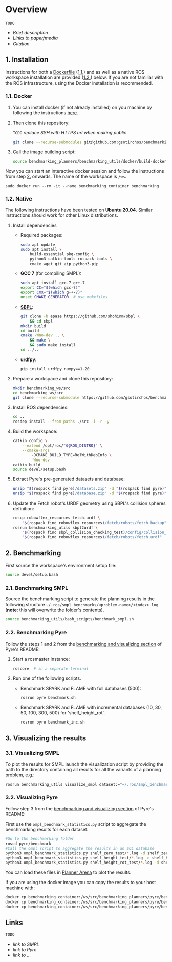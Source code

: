 # Overview

`TODO`
 - *Brief description*
 - *Links to paper/media*
 - *Citation*


## 1. Installation

Instructions for both a [Dockerfile](benchmarking_utils/docker/Dockerfile) ([1.1.](#11-docker)) and as well as a native ROS workspace installation are provided ([1.2.](#12-native)) below. If you are not familiar with the ROS infrastructure, using the Docker installation is recommended.


### 1.1. Docker

 1. You can install docker (if not already installed) on you machine by following the instructions [here](https://docs.docker.com/get-docker/).

 2. Then clone this repository:

    `TODO` *replace SSH with HTTPS url when making public*
    ``` bash
    git clone --recurse-submodules git@github.com:gsotirchos/benchmarking_planners.git
    ```

 3. Call the image building script:

    ``` bash
    source benchmarking_planners/benchmarking_utils/docker/build-docker.sh
    ```


Now you can start an interactive docker session and follow the instructions from step [2.](#2-benchmarking) onwards. The name of the workspace is `/ws`.

```
sudo docker run --rm -it --name benchmarking_container benchmarking
```

### 1.2. Native

The following instructions have been tested on **Ubuntu 20.04**. Similar instructions should work for other Linux distributions.

 1. Install dependencies

    - Required packages:

      ``` bash
      sudo apt update
      sudo apt install \
          build-essential pkg-config \
          python3-catkin-tools rospack-tools \
          cmake wget git zip python3-pip
      ```

    - **GCC 7** (for compiling SMPL):

      ``` bash
      sudo apt install gcc-7 g++-7
      export CC="$(which gcc-7)"
      export CXX="$(which g++-7)"
      unset CMAKE_GENERATOR  # use makefiles
      ```

    - **[SBPL](https://github.com/shohinm/sbpl/tree/epase)**:

      ``` bash
      git clone -b epase https://github.com/shohinm/sbpl \
          && cd sbpl
      mkdir build
      cd build
      cmake -Wno-dev .. \
          && make \
          && sudo make install
      cd ../..
      ```

    - **[urdfpy](https://github.com/mmatl/urdfpy)**:

      ``` bash
      pip install urdfpy numpy==1.20
      ```


 2. Prepare a workspace and clone this repository:
    ``` bash
    mkdir benchmarking_ws/src
    cd benchmarking_ws/src
    git clone --recurse-submodule https://github.com/gsotirchos/benchmarking_planners
    ```
 3. Install ROS dependencies:
    ``` bash
    cd ..
    rosdep install --from-paths ./src -i -r -y
    ```

 4. Build the workspace:
    ``` bash
    catkin config \
        --extend /opt/ros/"${ROS_DISTRO}" \
        --cmake-args
            -DCMAKE_BUILD_TYPE=RelWithDebInfo \
            -Wno-dev
    catkin build
    source devel/setup.bash
    ```

 5. Extract Pyre's pre-generated datasets and database:
    ``` bash
    unzip "$(rospack find pyre)/datasets.zip" -d "$(rospack find pyre)"
    unzip "$(rospack find pyre)/database.zip" -d "$(rospack find pyre)"
    ```

 6. Update the Fetch robot's URDF geometry using SBPL's collision 
    spheres definition:
    ``` bash
    roscp robowflex_resources fetch.urdf \
        "$(rospack find robowflex_resources)/fetch/robots/fetch.backup"
    rosrun benchmarking_utils sbpl2urdf \
        "$(rospack find sbpl_collision_checking_test)/config/collision_model_fetch.yaml" \
        "$(rospack find robowflex_resources)/fetch/robots/fetch.urdf"
    ```


## 2. Benchmarking

First source the workspace's environment setup file:

``` bash
source devel/setup.bash
```



### 2.1. Benchmarking SMPL

Source the benchmarking script to generate the planning results in the following structure `~/.ros/smpl_benchmarks/<problem-name>/<index>.log` (**note**: this will overwrite the folder's contents).

``` bash
source benchmarking_utils/bash_scripts/benchmark_smpl.sh
```


### 2.2. Benchmarking Pyre

Follow the steps 1 and 2 from the [benchmarking and visualizing section](https://github.com/KavrakiLab/pyre/tree/master#4-benchmarking-and-visualizing-the-results) of Pyre's README:
 1. Start a rosmaster instance:

    ``` bash
    roscore  # in a separate terminal
    ```

 2. Run one of the following scripts.
    - Benchmark SPARK and FLAME with full databases (500):

      ``` bash
      rosrun pyre benchmark.sh
      ```

    - Benchmark SPARK and FLAME with incremental databases (10, 30, 50, 100, 300, 500) for 'shelf_height_rot'.

      ``` bash
      rosrun pyre benchmark_inc.sh
      ```


## 3. Visualizing the results

### 3.1. Visualizing SMPL

To plot the results for SMPL launch the visualization script by providing the path to the directory containing all results for all the variants of a planning problem, e.g.:

``` bash
rosrun benchmarking_utils visualize_smpl dataset:="~/.ros/smpl_benchmarks/shelf_zero_test"
```


### 3.2. Visualizing Pyre

Follow step 3 from the [benchmarking and visualizing section](https://github.com/KavrakiLab/pyre/tree/master#4-benchmarking-and-visualizing-the-results) of Pyre's README:

First use the `ompl_benchmark_statistics.py` script to aggregate the benchmarking results for each dataset.

``` bash
#Go to the benchmarking folder
roscd pyre/benchmark
#Call the ompl script to aggregate the results in an SQL database
python3 ompl_benchmark_statistics.py shelf_zero_test/*.log -d shelf_zero_test_results.db
python3 ompl_benchmark_statistics.py shelf_height_test/*.log -d shelf_height_test_results.db
python3 ompl_benchmark_statistics.py shelf_height_rot_test/*.log -d shelf_height_rot_test_results.db
```

You can load these files in [Planner Arena](http://plannerarena.org/) to plot the results.

If you are using the docker image you can copy the results to your host machine with:

``` bash
docker cp benchmarking_container:/ws/src/benchmarking_planners/pyre/benchmark/shelf_zero_test_results.db ./
docker cp benchmarking_container:/ws/src/benchmarking_planners/pyre/benchmark/shelf_height_test_results.db ./
docker cp benchmarking_container:/ws/src/benchmarking_planners/pyre/benchmark/shelf_height_rot_test_results.db ./
```


## Links

`TODO`
 - *link to SMPL*
 - *link to Pyre*
 - *link to …*
